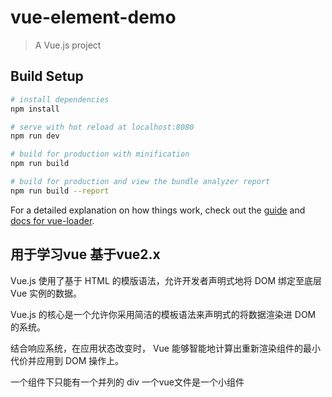 # vue-element-demo

> A Vue.js project

## Build Setup

``` bash
# install dependencies
npm install

# serve with hot reload at localhost:8080
npm run dev

# build for production with minification
npm run build

# build for production and view the bundle analyzer report
npm run build --report
```

For a detailed explanation on how things work, check out the [guide](http://vuejs-templates.github.io/webpack/) and [docs for vue-loader](http://vuejs.github.io/vue-loader).

## 用于学习vue 基于vue2.x
Vue.js 使用了基于 HTML 的模版语法，允许开发者声明式地将 DOM 绑定至底层 Vue 实例的数据。

Vue.js 的核心是一个允许你采用简洁的模板语法来声明式的将数据渲染进 DOM 的系统。

结合响应系统，在应用状态改变时， Vue 能够智能地计算出重新渲染组件的最小代价并应用到 DOM 操作上。


一个组件下只能有一个并列的 div
一个vue文件是一个小组件
